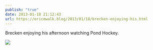```yaml
---
publish: "true"
date: 2013-01-18 21:12:43
url: https://ericmwalk.blog/2013/01/18/brecken-enjoying-his.html
---
```


Brecken enjoying his afternoon watching Pond Hockey.

![](https://ericmwalk.blog/uploads/2022/f3edf260e3.jpg)